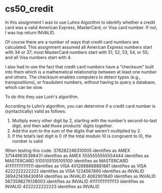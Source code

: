 # cs50_credit

In this assignment I was to use Luhns Algorithm to identify whether a credit card was a valid American Express, MasterCard, or Visa card number. If not, I was top return INVALID.

Of course there are a number of ways that credit card numbers are calculated. This assignment assumed all American Express numbers start with 34 or 37; most MasterCard numbers start with 51, 52, 53, 54, or 55; and all Visa numbers start with 4.

I also had to use the fact that credit card numbers have a “checksum” built into them which is a mathematical relationship between at least one number and others. The checksum enables computers to detect typos (e.g., transpositions), or fraudulent numbers, without having to query a database, which can be slow.

To do this they use Lunh's algorithm.

According to Luhn’s algorithm, you can determine if a credit card number is (syntactically) valid as follows:

1. Multiply every other digit by 2, starting with the number’s second-to-last digit, and then add those products’ digits together.
2. Add the sum to the sum of the digits that weren’t multiplied by 2.
3. If the total’s last digit is 0 (if the total modulo 10 is congruent to 0), the number is valid

When testing this code:
378282246310005 identifies as AMEX
371449635398431 identifies as AMEX
5555555555554444 identifies as MASTERCARD
5105105105105100 identifies as MASTERCARD
4111111111111111 identifies as VISA
4012888888881881 identifies as VISA
4222222222222 identifies as VISA
1234567890 identifies as INVALID
369421438430814 identifies as INVALID
4062901840 identifies as INVALID
5673598276138003 identifies as INVALID
4111111111111113 identifies as INVALID
4222222222223 identifies as INVALID
